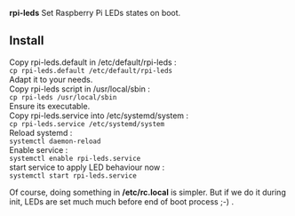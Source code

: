 **rpi-leds** Set Raspberry Pi LEDs states on boot.

## Install

Copy rpi-leds.default in /etc/default/rpi-leds :  
`cp rpi-leds.default /etc/default/rpi-leds`  
Adapt it to your needs.  
Copy rpi-leds script in /usr/local/sbin :  
`cp rpi-leds /usr/local/sbin`  
Ensure its executable.  
Copy rpi-leds.service into /etc/systemd/system :  
`cp rpi-leds.service /etc/systemd/system`  
Reload systemd :  
`systemctl daemon-reload`  
Enable service :  
`systemctl enable rpi-leds.service`  
start service to apply LED behaviour now :  
`systemctl start rpi-leds.service`

Of course, doing something in **/etc/rc.local** is simpler. But if we do it during
init, LEDs are set much much before end of boot process ;-) . 
